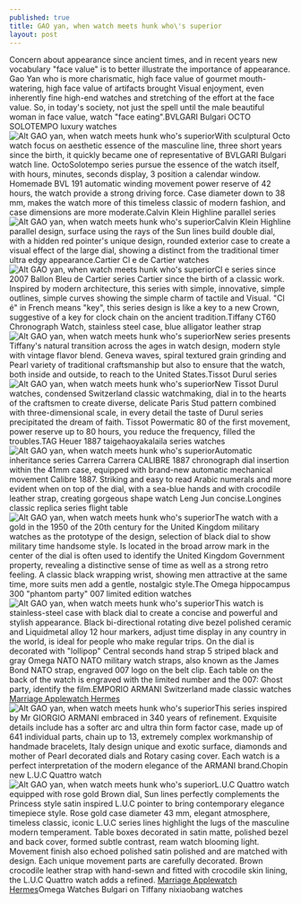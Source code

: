 ```yaml
---
published: true
title: GAO yan, when watch meets hunk who\'s superior
layout: post
---
```

Concern about appearance since ancient times, and in recent years new vocabulary \"face value\" is to better illustrate the importance of appearance. Gao Yan who is more charismatic, high face value of gourmet mouth-watering, high face value of artifacts brought Visual enjoyment, even inherently fine high-end watches and stretching of the effort at the face value. So, in today\'s society, not just the spell until the male beautiful woman in face value, watch \"face eating\".BVLGARI Bulgari OCTO SOLOTEMPO luxury watches![Alt GAO yan, when watch meets hunk who\'s superior](https://c1.staticflickr.com/1/700/23190948952_886a53bdfe_z.jpg)With sculptural Octo watch focus on aesthetic essence of the masculine line, three short years since the birth, it quickly became one of representative of BVLGARI Bulgari watch line. OctoSolotempo series pursue the essence of the watch itself, with hours, minutes, seconds display, 3 position a calendar window. Homemade BVL 191 automatic winding movement power reserve of 42 hours, the watch provide a strong driving force. Case diameter down to 38 mm, makes the watch more of this timeless classic of modern fashion, and case dimensions are more moderate.Calvin Klein Highline parallel series![Alt GAO yan, when watch meets hunk who\'s superior](https://c1.staticflickr.com/1/699/22672122723_80abf23933_z.jpg)Calvin Klein Highline parallel design, surface using the rays of the Sun lines build double dial, with a hidden red pointer\'s unique design, rounded exterior case to create a visual effect of the large dial, showing a distinct from the traditional timer ultra edgy appearance.Cartier Cl e de Cartier watches![Alt GAO yan, when watch meets hunk who\'s superior](https://c2.staticflickr.com/6/5671/23003473770_c4ea87cd01_z.jpg)Cl e series since 2007 Ballon Bleu de Cartier series Cartier since the birth of a classic work. Inspired by modern architecture, this series with simple, innovative, simple outlines, simple curves showing the simple charm of tactile and Visual. \"Cl é\" in French means \"key\", this series design is like a key to a new Crown, suggestive of a key for clock chain on the ancient tradition.Tiffany CT60 Chronograph Watch, stainless steel case, blue alligator leather strap![Alt GAO yan, when watch meets hunk who\'s superior](https://c1.staticflickr.com/1/636/22672135523_13ab92d384_z.jpg)New series presents Tiffany\'s natural transition across the ages in watch design, modern style with vintage flavor blend. Geneva waves, spiral textured grain grinding and Pearl variety of traditional craftsmanship but also to ensure that the watch, both inside and outside, to reach to the United States.Tissot Durul series![Alt GAO yan, when watch meets hunk who\'s superior](https://c2.staticflickr.com/6/5750/22931383379_d80baac1a1_z.jpg)New Tissot Durul watches, condensed Switzerland classic watchmaking, dial in to the hearts of the craftsmen to create diverse, delicate Paris Stud pattern combined with three-dimensional scale, in every detail the taste of Durul series precipitated the dream of faith. Tissot Powermatic 80 of the first movement, power reserve up to 80 hours, you reduce the frequency, filled the troubles.TAG Heuer 1887 taigehaoyakalaila series watches![Alt GAO yan, when watch meets hunk who\'s superior](https://c1.staticflickr.com/1/565/22931390119_b42eea6577_z.jpg)Automatic inheritance series Carrera Carrera CALIBRE 1887 chronograph dial insertion within the 41mm case, equipped with brand-new automatic mechanical movement Calibre 1887. Striking and easy to read Arabic numerals and more evident when on top of the dial, with a sea-blue hands and with crocodile leather strap, creating gorgeous shape watch Leng Jun concise.Longines classic replica series flight table![Alt GAO yan, when watch meets hunk who\'s superior](https://c1.staticflickr.com/1/630/23003501010_cbdf25927f_z.jpg)The watch with a gold in the 1950 of the 20th century for the United Kingdom military watches as the prototype of the design, selection of black dial to show military time handsome style. Is located in the broad arrow mark in the center of the dial is often used to identify the United Kingdom Government property, revealing a distinctive sense of time as well as a strong retro feeling. A classic black wrapping wrist, showing men attractive at the same time, more suits men add a gentle, nostalgic style.The Omega hippocampus 300 \"phantom party\" 007 limited edition watches![Alt GAO yan, when watch meets hunk who\'s superior](https://c1.staticflickr.com/1/710/23299300135_c809eb2e09_z.jpg)This watch is stainless-steel case with black dial to create a concise and powerful and stylish appearance. Black bi-directional rotating dive bezel polished ceramic and Liquidmetal alloy 12 hour markers, adjust time display in any country in the world, is ideal for people who make regular trips. On the dial is decorated with \"lollipop\" Central seconds hand strap 5 striped black and gray Omega NATO NATO military watch straps, also known as the James Bond NATO strap, engraved 007 logo on the belt clip. Each table on the back of the watch is engraved with the limited number and the 007: Ghost party, identify the film.EMPORIO ARMANI Switzerland made classic watches [Marriage Applewatch Hermes](http://evertinys.tumblr.com/post/129650018015/marriage-applewatch-hermes)![Alt GAO yan, when watch meets hunk who\'s superior](https://c1.staticflickr.com/1/774/22672170163_7689084bd1_z.jpg)This series inspired by Mr GIORGIO ARMANI embraced in 340 years of refinement. Exquisite details include has a softer arc and ultra thin form factor case, made up of 641 individual parts, chain up to 13, extremely complex workmanship of handmade bracelets, Italy design unique and exotic surface, diamonds and mother of Pearl decorated dials and Rotary casing cover. Each watch is a perfect interpretation of the modern elegance of the ARMANI brand.Chopin new L.U.C Quattro watch![Alt GAO yan, when watch meets hunk who\'s superior](https://c1.staticflickr.com/1/662/23273203316_b2ac61eb75_z.jpg)L.U.C Quattro watch equipped with rose gold Brown dial, Sun lines perfectly complements the Princess style satin inspired L.U.C pointer to bring contemporary elegance timepiece style. Rose gold case diameter 43 mm, elegant atmosphere, timeless classic, iconic L.U.C series lines highlight the lugs of the masculine modern temperament. Table boxes decorated in satin matte, polished bezel and back cover, formed subtle contrast, ream watch blooming light. Movement finish also echoed polished satin polished and are matched with design. Each unique movement parts are carefully decorated. Brown crocodile leather strap with hand-sewn and fitted with crocodile skin lining, the L.U.C Quattro watch adds a refined. [Marriage Applewatch Hermes](http://evertinys.tumblr.com/post/129650018015/marriage-applewatch-hermes)Omega Watches Bulgari on Tiffany nixiaobang watches